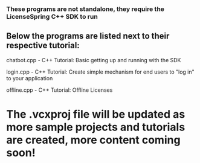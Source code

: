 ### **These programs are not standalone, they require the LicenseSpring C++ SDK to run**

## Below the programs are listed next to their respective tutorial:

chatbot.cpp - C++ Tutorial: Basic getting up and running with the SDK

login.cpp - C++ Tutorial: Create simple mechanism for end users to "log in" to your application

offline.cpp - C++ Tutorial: Offline Licenses

# The .vcxproj file will be updated as more sample projects and tutorials are created, more content coming soon!

